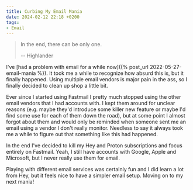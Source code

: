 ```yaml
---
title: Curbing My Email Mania
date: 2024-02-12 22:18 +0200
tags:
- Email
---
```


> In the end, there can be only one.
>
> -- Highlander

I've [had a problem with email for a while now]({% post_url
2022-05-27-email-mania %}). It took me a while to recognize how absurd this is,
but it finally happened. Using multiple email vendors is major pain in the ass,
so I finally decided to clean up shop a little bit.

Ever since I started using Fastmail I pretty much stopped using the other email
vendors that I had accounts with. I kept them around for unclear reasons
(e.g. maybe they'd introduce some killer new feature or maybe I'd find some use
for each of them down the road), but at some point I almost forgot about them
and would only be reminded when someone sent me an email using a vendor I don't
really monitor. Needless to say it always took me a while to figure out that
something like this had happened.

In the end I've decided to kill my Hey and Proton subscriptions and focus
entirely on Fastmail. Yeah, I still have accounts with Google, Apple and
Microsoft, but I never really use them for email.

Playing with different email services was certainly fun and I did learn a lot from
Hey, but it feels nice to have a simpler email setup. Moving on to my next mania!
